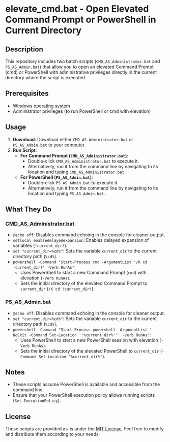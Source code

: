 # elevate_cmd.bat - Open Elevated Command Prompt or PowerShell in Current Directory

## Description
This repository includes two batch scripts (`CMD_AS_Administrator.bat` and `PS_AS_Admin.bat`) that allow you to open an elevated Command Prompt (cmd) or PowerShell with administrative privileges directly in the current directory where the script is executed.

## Prerequisites
- Windows operating system
- Administrator privileges (to run PowerShell or cmd with elevation)

## Usage
1. **Download**: Download either `CMD_AS_Administrator.bat` or `PS_AS_Admin.bat` to your computer.
2. **Run Script**:
   - **For Command Prompt (`CMD_AS_Administrator.bat`)**:
     - Double-click `CMD_AS_Administrator.bat` to execute it.
     - Alternatively, run it from the command line by navigating to its location and typing `CMD_AS_Administrator.bat`.
   - **For PowerShell (`PS_AS_Admin.bat`)**:
     - Double-click `PS_AS_Admin.bat` to execute it.
     - Alternatively, run it from the command line by navigating to its location and typing `PS_AS_Admin.bat`.

## What They Do
### CMD_AS_Administrator.bat
- `@echo off`: Disables command echoing in the console for cleaner output.
- `setlocal enabledelayedexpansion`: Enables delayed expansion of variables (`!current_dir!`).
- `set "current_dir=%cd%"`: Sets the variable `current_dir` to the current directory path (`%cd%`).
- `powershell -Command "Start-Process cmd -ArgumentList '/K cd !current_dir!' -Verb RunAs"`:
  - Uses PowerShell to start a new Command Prompt (`cmd`) with elevation (`-Verb RunAs`).
  - Sets the initial directory of the elevated Command Prompt to `current_dir` (`/K cd !current_dir!`).

### PS_AS_Admin.bat
- `@echo off`: Disables command echoing in the console for cleaner output.
- `set "current_dir=%cd%"`: Sets the variable `current_dir` to the current directory path (`%cd%`).
- `powershell -Command "Start-Process powershell -ArgumentList '-NoExit -Command Set-Location ''%current_dir%''' -Verb RunAs"`:
  - Uses PowerShell to start a new PowerShell session with elevation (`-Verb RunAs`).
  - Sets the initial directory of the elevated PowerShell to `current_dir` (`-Command Set-Location '%current_dir%'`).

## Notes
- These scripts assume PowerShell is available and accessible from the command line.
- Ensure that your PowerShell execution policy allows running scripts (`Set-ExecutionPolicy`).

## License
These scripts are provided as-is under the [MIT License](https://opensource.org/licenses/MIT). Feel free to modify and distribute them according to your needs.
